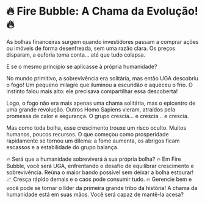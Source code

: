 # 🔥 Fire Bubble: A Chama da Evolução! 🔥
As bolhas financeiras surgem quando investidores passam a comprar ações ou imóveis de forma desenfreada, sem uma razão clara. Os preços disparam, a euforia toma conta... até que tudo colapsa.

E se o mesmo princípio se aplicasse à própria humanidade?

No mundo primitivo, a sobrevivência era solitária, mas então UGA descobriu o fogo! Um pequeno milagre que iluminou a escuridão e aqueceu o frio. O instinto falou mais alto: ele precisava compartilhar essa descoberta!

Logo, o fogo não era mais apenas uma chama solitária, mas o epicentro de uma grande revolução. Outros Homo Sapiens vieram, atraídos pela promessa de calor e segurança. O grupo crescia… e crescia… e crescia.

Mas como toda bolha, esse crescimento trouxe um risco oculto. Muitos humanos, poucos recursos. O que começou como prosperidade rapidamente se tornou um dilema: a fome aumenta, os abrigos ficam escassos e a estabilidade do grupo balança.


🔥 Será que a humanidade sobreviverá à sua própria bolha? 🔥
Em Fire Bubble, você será UGA, enfrentando o desafio de equilibrar crescimento e sobrevivência. Reúna o maior bando possível sem deixar a bolha estourar!
📈 Cresça rápido demais e o caos pode consumir tudo.
🔥 Gerencie bem e você pode se tornar o líder da primeira grande tribo da história!
A chama da humanidade está em suas mãos. Você será capaz de mantê-la acesa?